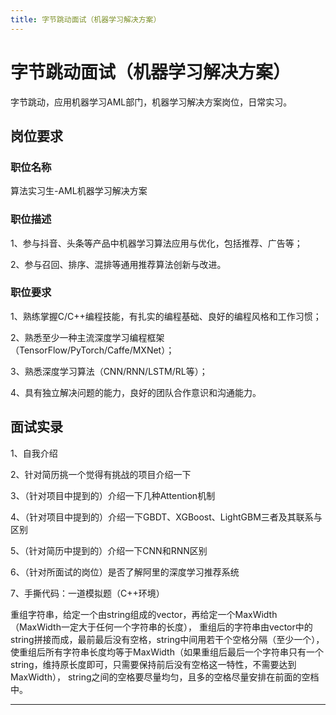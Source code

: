 ```yaml
---
title: 字节跳动面试（机器学习解决方案）
---
```


# 字节跳动面试（机器学习解决方案）

<script type="text/javascript" src="/include/head.js"></script>

字节跳动，应用机器学习AML部门，机器学习解决方案岗位，日常实习。

## 岗位要求

### 职位名称

算法实习生-AML机器学习解决方案

### 职位描述

1、参与抖音、头条等产品中机器学习算法应用与优化，包括推荐、广告等；

2、参与召回、排序、混排等通用推荐算法创新与改进。

### 职位要求

1、熟练掌握C/C++编程技能，有扎实的编程基础、良好的编程风格和工作习惯；

2、熟悉至少一种主流深度学习编程框架（TensorFlow/PyTorch/Caffe/MXNet）；

3、熟悉深度学习算法（CNN/RNN/LSTM/RL等）；

4、具有独立解决问题的能力，良好的团队合作意识和沟通能力。

## 面试实录

1、自我介绍

2、针对简历挑一个觉得有挑战的项目介绍一下

3、（针对项目中提到的）介绍一下几种Attention机制

4、（针对项目中提到的）介绍一下GBDT、XGBoost、LightGBM三者及其联系与区别

5、（针对简历中提到的）介绍一下CNN和RNN区别

6、（针对所面试的岗位）是否了解阿里的深度学习推荐系统

7、手撕代码：一道模拟题（C++环境）

重组字符串，给定一个由string组成的vector，再给定一个MaxWidth（MaxWidth一定大于任何一个字符串的长度），
重组后的字符串由vector中的string拼接而成，最前最后没有空格，string中间用若干个空格分隔（至少一个），
使重组后所有字符串长度均等于MaxWidth（如果重组后最后一个字符串只有一个string，维持原长度即可，只需要保持前后没有空格这一特性，不需要达到MaxWidth），
string之间的空格要尽量均匀，且多的空格尽量安排在前面的空档中。

---

<script type="text/javascript" src="/include/tail.js"></script>
